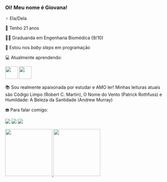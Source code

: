 ### Oi! Meu nome é Giovana! 

♀️ Ela/Dela

📆 Tenho 21 anos

:woman_student: Graduanda em Engenharia Biomédica (9/10) 

:footprints: Estou nos *baby steps* em programação

:computer: Atualmente aprendendo:

<img src="https://cdn.jsdelivr.net/gh/devicons/devicon/icons/java/java-original.svg" width="40" height="40"/> <img src="https://cdn.jsdelivr.net/gh/devicons/devicon/icons/linux/linux-original.svg" width="40" height="40"/>

:books: Sou realmente apaixonada por estudar e AMO ler! Minhas leituras atuais são Código Limpo (Robert C. Martin), O Nome do Vento (Patrick Rothfuss) e Humildade: A Beleza da Santidade (Andrew Murray)

:phone: Para falar comigo: <div> <a href = "mailto:giovanasaraivademelo@gmail.com"><img src="https://img.shields.io/badge/Gmail-D14836?style=for-the-badge&logo=gmail&logoColor=white" target="_blank"></a> <a href="https://www.linkedin.com/in/giovanasm/" target="_blank"><img src="https://img.shields.io/badge/-LinkedIn-%230077B5?style=for-the-badge&logo=linkedin&logoColor=white" target="_blank"></a> <a href="https://www.instagram.com/giovanasaraaiva/" target="_blank"><img src="https://img.shields.io/badge/-Instagram-%23E4405F?style=for-the-badge&logo=instagram&logoColor=white" target="_blank"></a>     </div>

<div> <a href="https://github.com/gsmelo"> <img height="150em" src="https://github-readme-stats.vercel.app/api/top-langs/?username=gsmelo&layout=compact&langs_count=7&theme=dracula"/> <img height="150em" src="https://github-readme-stats.vercel.app/api?username=gsmelo&show_icons=true&theme=dracula&include_all_commits=true&count_private=true"/> </div>
